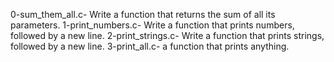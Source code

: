 0-sum_them_all.c- Write a function that returns the sum of all its parameters.
1-print_numbers.c- Write a function that prints numbers, followed by a new line.
2-print_strings.c- Write a function that prints strings, followed by a new line.
3-print_all.c- a function that prints anything.
